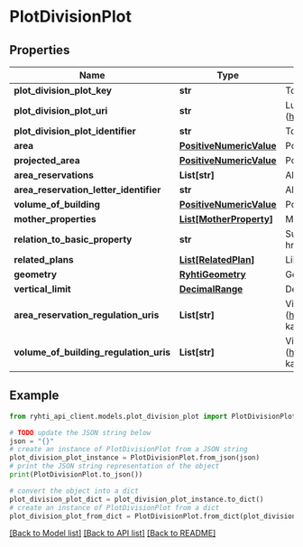 # PlotDivisionPlot


## Properties

Name | Type | Description | Notes
------------ | ------------- | ------------- | -------------
**plot_division_plot_key** | **str** | Tonttijakotontin avain | 
**plot_division_plot_uri** | **str** | Luokan pysyvä URI -muotoinen viittaustunniste (https://uri.rakennetunymparistontietojarjestelma.fi/plotdivisionplot/{guid}) | [optional] [readonly] 
**plot_division_plot_identifier** | **str** | Tonttijakotontin tunnus | 
**area** | [**PositiveNumericValue**](PositiveNumericValue.md) | Positiivinen numeerinen arvo | [optional] 
**projected_area** | [**PositiveNumericValue**](PositiveNumericValue.md) | Positiivinen numeerinen arvo | [optional] 
**area_reservations** | **List[str]** | Aluvaraukset | 
**area_reservation_letter_identifier** | **str** | Aluevarauksen kirjaintunnus | 
**volume_of_building** | [**PositiveNumericValue**](PositiveNumericValue.md) | Positiivinen numeerinen arvo | 
**mother_properties** | [**List[MotherProperty]**](MotherProperty.md) | Muodostajakiinteistöt | 
**relation_to_basic_property** | **str** | Suhde peruskiinteistöön. Käytetään koodistoa &lt;a href&#x3D;\&quot;http://uri.suomi.fi/codelist/rytj/RY_SuhdePeruskiinteistoon\&quot; /&gt; | [optional] 
**related_plans** | [**List[RelatedPlan]**](RelatedPlan.md) | Liittyvät kaavat | 
**geometry** | [**RyhtiGeometry**](RyhtiGeometry.md) | Geometria | 
**vertical_limit** | [**DecimalRange**](DecimalRange.md) | Desimaaliarvoväli | [optional] 
**area_reservation_regulation_uris** | **List[str]** | Viittaustunnus (https://uri.rakennetunymparistontietojarjestelma.fi/planregulation/{planregulationkey}) kaavassa osoitettuun aluevarauksen kaavamääräykseen. | [optional] 
**volume_of_building_regulation_uris** | **List[str]** | Viittaustunnus (https://uri.rakennetunymparistontietojarjestelma.fi/planregulation/{planregulationkey}) kaavassa osoitettuun rakentamisen määrän kaavamääräykseen. | [optional] 

## Example

```python
from ryhti_api_client.models.plot_division_plot import PlotDivisionPlot

# TODO update the JSON string below
json = "{}"
# create an instance of PlotDivisionPlot from a JSON string
plot_division_plot_instance = PlotDivisionPlot.from_json(json)
# print the JSON string representation of the object
print(PlotDivisionPlot.to_json())

# convert the object into a dict
plot_division_plot_dict = plot_division_plot_instance.to_dict()
# create an instance of PlotDivisionPlot from a dict
plot_division_plot_from_dict = PlotDivisionPlot.from_dict(plot_division_plot_dict)
```
[[Back to Model list]](../README.md#documentation-for-models) [[Back to API list]](../README.md#documentation-for-api-endpoints) [[Back to README]](../README.md)



